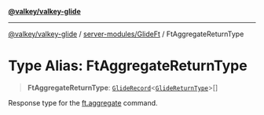 [**@valkey/valkey-glide**](../../../README.md)

***

[@valkey/valkey-glide](../../../modules.md) / [server-modules/GlideFt](../README.md) / FtAggregateReturnType

# Type Alias: FtAggregateReturnType

> **FtAggregateReturnType**: [`GlideRecord`](../../../BaseClient/type-aliases/GlideRecord.md)\<[`GlideReturnType`](../../../BaseClient/type-aliases/GlideReturnType.md)\>[]

Response type for the [ft.aggregate](../classes/GlideFt.md#aggregate) command.
